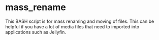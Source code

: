 # mass_rename
This BASH script is for mass renaming and moving of files. This can be helpful if you have a lot of media files that need to imported into applications such as Jellyfin.

